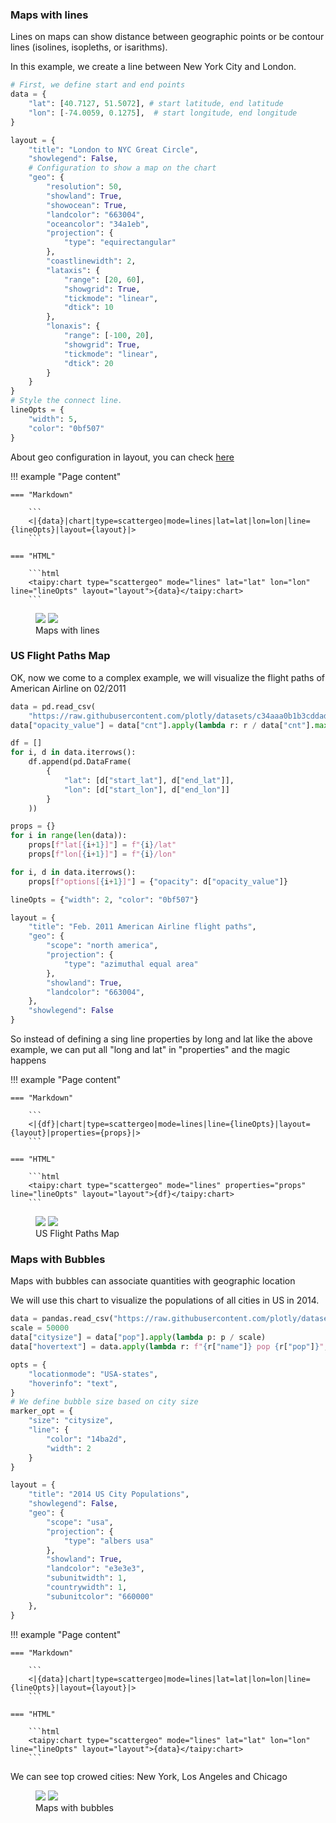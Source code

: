 ### Maps with lines

Lines on maps can show distance between geographic points or be contour lines (isolines, isopleths, or isarithms).

In this example, we create a line between New York City and London.

```py
# First, we define start and end points
data = {
    "lat": [40.7127, 51.5072], # start latitude, end latitude
    "lon": [-74.0059, 0.1275],  # start longitude, end longitude
}

layout = {
    "title": "London to NYC Great Circle",
    "showlegend": False,
    # Configuration to show a map on the chart
    "geo": {
        "resolution": 50,
        "showland": True,
        "showocean": True,
        "landcolor": "663004",
        "oceancolor": "34a1eb",
        "projection": {
            "type": "equirectangular"
        },
        "coastlinewidth": 2,
        "lataxis": {
            "range": [20, 60],
            "showgrid": True,
            "tickmode": "linear",
            "dtick": 10
        },
        "lonaxis": {
            "range": [-100, 20],
            "showgrid": True,
            "tickmode": "linear",
            "dtick": 20
        }
    }
}
# Style the connect line.
lineOpts = {
    "width": 5,
    "color": "0bf507"
}
```

About geo configuration in layout, you can check [here](https://plotly.com/javascript/reference/layout/geo/#layout-geo)

!!! example "Page content"

    === "Markdown"

        ```
        <|{data}|chart|type=scattergeo|mode=lines|lat=lat|lon=lon|line={lineOpts}|layout={layout}|>
        ```

    === "HTML"

        ```html
        <taipy:chart type="scattergeo" mode="lines" lat="lat" lon="lon" line="lineOpts" layout="layout">{data}</taipy:chart>
        ```

<figure>
    <img src="map-with-line-dark.png" class="visible-dark" />
    <img src="map-with-line.png" class="visible-light" />
    <figcaption>Maps with lines</figcaption>
</figure>

### US Flight Paths Map

OK, now we come to a complex example, we will visualize the flight paths of American Airline on 02/2011  

```py
data = pd.read_csv(
    "https://raw.githubusercontent.com/plotly/datasets/c34aaa0b1b3cddad335173cb7bc0181897201ee6/2011_february_aa_flight_paths.csv")
data["opacity_value"] = data["cnt"].apply(lambda r: r / data["cnt"].max())

df = []
for i, d in data.iterrows():
    df.append(pd.DataFrame(
        {
            "lat": [d["start_lat"], d["end_lat"]],
            "lon": [d["start_lon"], d["end_lon"]]
        }
    ))

props = {}
for i in range(len(data)):
    props[f"lat[{i+1}]"] = f"{i}/lat"
    props[f"lon[{i+1}]"] = f"{i}/lon"

for i, d in data.iterrows():
    props[f"options[{i+1}]"] = {"opacity": d["opacity_value"]}

lineOpts = {"width": 2, "color": "0bf507"}

layout = {
    "title": "Feb. 2011 American Airline flight paths",
    "geo": {
        "scope": "north america",
        "projection": {
            "type": "azimuthal equal area"
        },
        "showland": True,
        "landcolor": "663004",
    },
    "showlegend": False
}
```

So instead of defining a sing line properties by long and lat like the above example, we can put all "long and lat" in "properties" and the magic happens

!!! example "Page content"

    === "Markdown"

        ```
        <|{df}|chart|type=scattergeo|mode=lines|line={lineOpts}|layout={layout}|properties={props}|>
        ```

    === "HTML"

        ```html
        <taipy:chart type="scattergeo" mode="lines" properties="props" line="lineOpts" layout="layout">{df}</taipy:chart>
        ```
<figure>
    <img src="map-with-line-flight-paths-dark.png" class="visible-dark" />
    <img src="map-with-line-flight-paths.png" class="visible-light" />
    <figcaption>US Flight Paths Map</figcaption>
</figure>

### Maps with Bubbles

Maps with bubbles can associate quantities with geographic location

We will use this chart to visualize the populations of all cities in US in 2014.

```py
data = pandas.read_csv("https://raw.githubusercontent.com/plotly/datasets/master/2014_us_cities.csv")
scale = 50000
data["citysize"] = data["pop"].apply(lambda p: p / scale)
data["hovertext"] = data.apply(lambda r: f"{r["name"]} pop {r["pop"]}", axis=1)

opts = {
    "locationmode": "USA-states",
    "hoverinfo": "text",
}
# We define bubble size based on city size
marker_opt = {
    "size": "citysize",
    "line": {
        "color": "14ba2d",
        "width": 2
    }
}

layout = {
    "title": "2014 US City Populations",
    "showlegend": False,
    "geo": {
        "scope": "usa",
        "projection": {
            "type": "albers usa"
        },
        "showland": True,
        "landcolor": "e3e3e3",
        "subunitwidth": 1,
        "countrywidth": 1,
        "subunitcolor": "660000"
    },
}
```

!!! example "Page content"

    === "Markdown"

        ```
        <|{data}|chart|type=scattergeo|mode=lines|lat=lat|lon=lon|line={lineOpts}|layout={layout}|>
        ```

    === "HTML"

        ```html
        <taipy:chart type="scattergeo" mode="lines" lat="lat" lon="lon" line="lineOpts" layout="layout">{data}</taipy:chart>
        ```

We can see top crowed cities: New York, Los Angeles and Chicago

<figure>
    <img src="map-with-bubbles-dark.png" class="visible-dark" />
    <img src="map-with-bubbles.png" class="visible-light" />
    <figcaption>Maps with bubbles</figcaption>
</figure>
